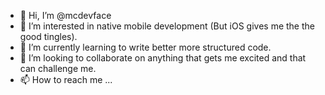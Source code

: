 - 👋 Hi, I’m @mcdevface
- 👀 I’m interested in native mobile development (But iOS gives me the the good tingles). 
- 🌱 I’m currently learning to write better more structured code.
- 💞️ I’m looking to collaborate on anything that gets me excited and that can challenge me.
- 📫 How to reach me ...

<!---
mcdevface/mcdevface is a ✨ special ✨ repository because its `README.md` (this file) appears on your GitHub profile.
You can click the Preview link to take a look at your changes.
--->
